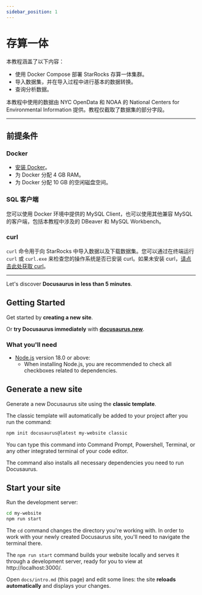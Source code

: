 ```yaml
---
sidebar_position: 1
---
```


# 存算一体

本教程涵盖了以下内容：

- 使用 Docker Compose 部署 StarRocks 存算一体集群。
- 导入数据集，并在导入过程中进行基本的数据转换。
- 查询分析数据。

本教程中使用的数据由 NYC OpenData 和 NOAA 的 National Centers for Environmental Information 提供。教程仅截取了数据集的部分字段。

---

## 前提条件

### Docker

- [安装 Docker](https://docs.docker.com/engine/install/)。
- 为 Docker 分配 4 GB RAM。
- 为 Docker 分配 10 GB 的空闲磁盘空间。

### SQL 客户端

您可以使用 Docker 环境中提供的 MySQL Client，也可以使用其他兼容 MySQL 的客户端，包括本教程中涉及的 DBeaver 和 MySQL Workbench。

### curl

`curl` 命令用于向 StarRocks 中导入数据以及下载数据集。您可以通过在终端运行 `curl` 或 `curl.exe` 来检查您的操作系统是否已安装 curl。如果未安装 curl，[请点击此处获取 curl](https://curl.se/dlwiz/?type=bin)。

---


Let's discover **Docusaurus in less than 5 minutes**.

## Getting Started

Get started by **creating a new site**.

Or **try Docusaurus immediately** with **[docusaurus.new](https://docusaurus.new)**.

### What you'll need

- [Node.js](https://nodejs.org/en/download/) version 18.0 or above:
  - When installing Node.js, you are recommended to check all checkboxes related to dependencies.

## Generate a new site

Generate a new Docusaurus site using the **classic template**.

The classic template will automatically be added to your project after you run the command:

```bash
npm init docusaurus@latest my-website classic
```

You can type this command into Command Prompt, Powershell, Terminal, or any other integrated terminal of your code editor.

The command also installs all necessary dependencies you need to run Docusaurus.

## Start your site

Run the development server:

```bash
cd my-website
npm run start
```

The `cd` command changes the directory you're working with. In order to work with your newly created Docusaurus site, you'll need to navigate the terminal there.

The `npm run start` command builds your website locally and serves it through a development server, ready for you to view at http://localhost:3000/.

Open `docs/intro.md` (this page) and edit some lines: the site **reloads automatically** and displays your changes.
